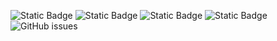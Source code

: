 ![Static Badge](https://img.shields.io/badge/blacklists-60-000000) ![Static Badge](https://img.shields.io/badge/blacklisted-2452243-cc0000) ![Static Badge](https://img.shields.io/badge/whitelisted-2244-00CC00) ![Static Badge](https://img.shields.io/badge/streaming_blacklist-28107-000000) ![GitHub issues](https://img.shields.io/github/issues/fabriziosalmi/blacklists)
